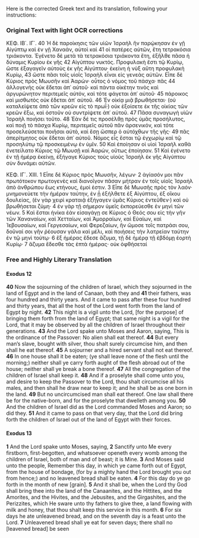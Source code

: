 Here is the corrected Greek text and its translation, following your instructions:

### Original Text with light OCR corrections

ΚΕΦ. ΙΒ΄. ΙΓ΄.
40 Ἡ δὲ παροίκησις τῶν υἱῶν Ἰσραὴλ ἣν παρῴκησαν ἐν γῇ Αἰγύπτῳ καὶ ἐν γῇ Χαναάν, αὐτοὶ καὶ
41 οἱ πατέρες αὐτῶν, ἔτη τετρακόσια τριάκοντα. Ἐγένετο δὲ μετὰ
    τὰ τετρακόσια τριάκοντα ἔτη, ἐξῆλθε πᾶσα ἡ δύναμις Κυρίου ἐκ γῆς
42 Αἰγύπτου νυκτός. Προφυλακὴ ἔστι τῷ Κυρίῳ, ὥστε ἐξαγαγεῖν
    αὐτοὺς ἐκ γῆς Αἰγύπτου· ἐκείνη ἡ νὺξ αὕτη προφυλακὴ Κυρίῳ,
43 ὥστε πᾶσι τοῖς υἱοῖς Ἰσραὴλ εἶναι εἰς γενεὰς αὐτῶν. Εἶπε δὲ
    Κύριος πρὸς Μωυσῆν καὶ Ἀαρών· οὗτος ὁ νόμος τοῦ πάσχα· πᾶς
44 ἀλλογενὴς οὐκ ἔδεται ἀπ᾿ αὐτοῦ· καὶ πάντα οἰκέτην τινὸς καὶ ἀργυρώνητον περιτεμεῖς αὐτόν, καὶ τότε φάγεται ἀπ᾿ αὐτοῦ·
45 πάροικος καὶ μισθωτὸς οὐκ ἔδεται ἀπ᾿ αὐτοῦ.
46 Ἐν οἰκίᾳ μιᾷ βρωθήσεται· (οὐ καταλείψετε ἀπὸ τῶν κρεῶν εἰς τὸ πρωΐ·) οὐκ ἐξοίσετε ἐκ τῆς οἰκίας τῶν κρεῶν ἔξω, καὶ ὀστοῦν οὐ συντρίψετε ἀπ᾿ αὐτοῦ.
47 Πᾶσα συναγωγὴ υἱῶν Ἰσραὴλ ποιήσει τοῦτο.
48 Ἐὰν δέ τις προσέλθῃ πρὸς ὑμᾶς προσήλυτος, καὶ ποιῇ τὸ πάσχα Κυρίῳ, περιτεμεῖς αὐτοῦ πᾶν ἀρσενικόν, καὶ τότε προσελεύσεται ποιῆσαι αὐτὸ, καὶ ἔσῃ ὥσπερ ὁ αὐτόχθων τῆς γῆς·
49 πᾶς ἀπερίτμητος οὐκ ἔδεται ἀπ᾿ αὐτοῦ. Νόμος εἷς ἔσται τῷ
    ἐγχωρίῳ καὶ τῷ προσηλύτῳ τῷ προσκειμένῳ ἐν ὑμῖν.
50 Καὶ ἐποίησαν οἱ υἱοὶ Ἰσραὴλ καθὰ ἐνετείλατο Κύριος τῷ Μωυσῇ καὶ Ἀαρών, οὕτως ἐποίησαν.
51 Καὶ ἐγένετο ἐν τῇ ἡμέρᾳ ἐκείνῃ, ἐξήγαγε Κύριος
    τοὺς υἱοὺς Ἰσραὴλ ἐκ γῆς Αἰγύπτου σὺν δυνάμει αὐτῶν.

ΚΕΦ. ΙΓ΄. ΧΙΙΙ.
1 Εἶπε δὲ Κύριος πρὸς Μωυσῆν, λέγων·
2 ἁγίασόν μοι πᾶν πρωτότοκον πρωτογενὲς καὶ διανοῖγον πᾶσαν μήτραν ἐν τοῖς υἱοῖς Ἰσραὴλ ἀπὸ ἀνθρώπου ἕως κτήνους, ἐμοὶ ἐστιν.
3 Εἶπε δὲ Μωυσῆς πρὸς τὸν λαόν· μνημονεύετε τὴν ἡμέραν ταύτην, ἐν ᾗ ἐξήλθετε ἐξ Αἰγύπτου, ἐξ οἴκου δουλείας, (ἐν γὰρ χειρὶ κραταιᾷ ἐξήγαγεν ὑμᾶς Κύριος ἐντεῦθεν·) καὶ οὐ βρωθήσεται ζύμη·
4 ἐν γὰρ τῇ σήμερον ὑμεῖς ἐκπορεύεσθε ἐν μηνὶ τῶν νέων.
5 Καὶ ἔσται ἡνίκα ἐὰν εἰσαγάγῃ σε Κύριος ὁ Θεός σου εἰς τὴν γῆν τῶν Χαναναίων, καὶ Χετταίων, καὶ Ἀμορραίων, καὶ Εὐαίων, καὶ Ἰεβουσαίων, καὶ Γεργεσαίων, καὶ Φερεζαίων, ἣν ὤμοσε τοῖς πατράσι σου, δοῦναί σοι γῆν ῥέουσαν γάλα καὶ μέλι, καὶ ποιήσεις τὴν λατρείαν ταύτην ἐν τῷ μηνὶ τούτῳ·
6 ἓξ ἡμέρας ἔδεσε ἄζυμα, τῇ δὲ ἡμέρᾳ τῇ ἑβδόμῃ ἑορτὴ Κυρίῳ·
7 ἄζυμα ἔδεσθε τὰς ἑπτὰ ἡμέρας· οὐκ ὀφθήσεταί

### Free and Highly Literary Translation

#### Exodus 12

**40** Now the sojourning of the children of Israel, which they sojourned in the land of Egypt and in the land of Canaan, both they and
**41** their fathers, was four hundred and thirty years. And it came to pass after these four hundred and thirty years, that all the host of the Lord went forth from the land of Egypt by night.
**42** This night is a vigil unto the Lord, [for the purpose] of bringing them forth from the land of Egypt; that same night is a vigil for the Lord, that it may be observed by all the children of Israel throughout their generations.
**43** And the Lord spake unto Moses and Aaron, saying, This is the ordinance of the Passover: No alien shall eat thereof.
**44** But every man’s slave, bought with silver, thou shalt surely circumcise him, and then shall he eat thereof.
**45** A sojourner and a hired servant shall not eat thereof.
**46** In one house shall it be eaten; (ye shall leave none of the flesh until the morning;) neither shall ye carry forth aught of the flesh abroad out of the house; neither shall ye break a bone thereof.
**47** All the congregation of the children of Israel shall keep it.
**48** And if a proselyte shall come unto you, and desire to keep the Passover to the Lord, thou shalt circumcise all his males, and then shall he draw near to keep it; and he shall be as one born in the land.
**49** But no uncircumcised man shall eat thereof. One law shall there be for the native-born, and for the proselyte that dwelleth among you.
**50** And the children of Israel did as the Lord commanded Moses and Aaron; so did they.
**51** And it came to pass on that very day, that the Lord did bring forth the children of Israel out of the land of Egypt with their forces.

#### Exodus 13

**1** And the Lord spake unto Moses, saying,
**2** Sanctify unto Me every firstborn, first-begotten, and whatsoever openeth every womb among the children of Israel, both of man and of beast; it is Mine.
**3** And Moses said unto the people, Remember this day, in which ye came forth out of Egypt, from the house of bondage, (for by a mighty hand the Lord brought you out from hence;) and no leavened bread shall be eaten.
**4** For this day do ye go forth in the month of new [grain].
**5** And it shall be, when the Lord thy God shall bring thee into the land of the Canaanites, and the Hittites, and the Amorites, and the Hivites, and the Jebusites, and the Girgashites, and the Perizzites, which He sware unto thy fathers to give thee, a land flowing with milk and honey, that thou shalt keep this service in this month.
**6** For six days he ate unleavened bread, and on the seventh day is a feast unto the Lord.
**7** Unleavened bread shall ye eat for seven days; there shall no [leavened bread] be seen